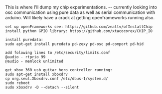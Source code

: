 This is where I'll dump my chip experimentations.  -- currently looking into osc communication using pure data as well as serial communication with arduino.  Will likely have a crack at getting openframeworks running also.

```
set up openFrameworks see: https://github.com/zealtv/ofInstallChip
install python GPIO library: https://github.com/xtacocorex/CHIP_IO

install puredata:
sudo apt-get install puredata pd-zexy pd-osc pd-comport pd-hid

add folowing lines to /etc/security/limits.conf
@audio - rtprio 99
@audio - memlock unlimited

get xbox 360 usb guitar hero controller running:
sudo apt-get install xboxdrv
cp org.seul.Xboxdrv.conf /etc/dbus-1/system.d/
sudo reboot
sudo xboxdrv -D --detach --silent 
```


